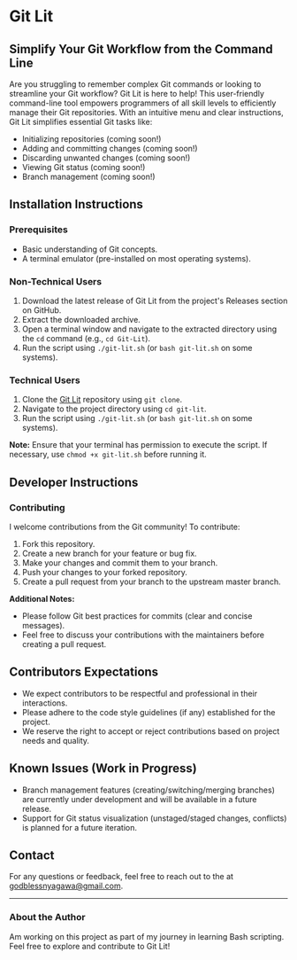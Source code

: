 # Git Lit

## Simplify Your Git Workflow from the Command Line

Are you struggling to remember complex Git commands or looking to streamline your Git workflow? Git Lit is here to help! This user-friendly command-line tool empowers programmers of all skill levels to efficiently manage their Git repositories. With an intuitive menu and clear instructions, Git Lit simplifies essential Git tasks like:

- Initializing repositories (coming soon!)
- Adding and committing changes (coming soon!)
- Discarding unwanted changes (coming soon!)
- Viewing Git status (coming soon!)
- Branch management (coming soon!)

<!-- ## Visual Helper

Consider including a simple ASCII diagram or a screenshot of the Git Lit menu in action to provide a visual reference. -->

## Installation Instructions

### Prerequisites

- Basic understanding of Git concepts.
- A terminal emulator (pre-installed on most operating systems).

### Non-Technical Users

1. Download the latest release of Git Lit from the project's Releases section on GitHub.
2. Extract the downloaded archive.
3. Open a terminal window and navigate to the extracted directory using the `cd` command (e.g., `cd Git-Lit`).
4. Run the script using `./git-lit.sh` (or `bash git-lit.sh` on some systems).

### Technical Users

1. Clone the [Git Lit](https://github.com/Njoxpy/Git-Lit) repository using `git clone`.
2. Navigate to the project directory using `cd git-lit`.
3. Run the script using `./git-lit.sh` (or `bash git-lit.sh` on some systems).

**Note:** Ensure that your terminal has permission to execute the script. If necessary, use `chmod +x git-lit.sh` before running it.

## Developer Instructions

### Contributing

I welcome contributions from the Git community! To contribute:

1. Fork this repository.
2. Create a new branch for your feature or bug fix.
3. Make your changes and commit them to your branch.
4. Push your changes to your forked repository.
5. Create a pull request from your branch to the upstream master branch.

**Additional Notes:**

- Please follow Git best practices for commits (clear and concise messages).
- Feel free to discuss your contributions with the maintainers before creating a pull request.

## Contributors Expectations

- We expect contributors to be respectful and professional in their interactions.
- Please adhere to the code style guidelines (if any) established for the project.
- We reserve the right to accept or reject contributions based on project needs and quality.

## Known Issues (Work in Progress)

- Branch management features (creating/switching/merging branches) are currently under development and will be available in a future release.
- Support for Git status visualization (unstaged/staged changes, conflicts) is planned for a future iteration.

<!-- ## License

[Specify the license under which you're releasing your project, e.g., MIT License] -->

## Contact

For any questions or feedback, feel free to reach out to the at <godblessnyagawa@gmail.com>.

---

### About the Author

Am working on this project as part of my journey in learning Bash scripting. Feel free to explore and contribute to Git Lit!
